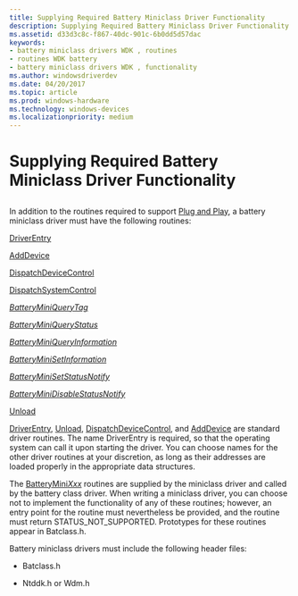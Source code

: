 ```yaml
---
title: Supplying Required Battery Miniclass Driver Functionality
description: Supplying Required Battery Miniclass Driver Functionality
ms.assetid: d33d3c8c-f867-40dc-901c-6b0dd5d57dac
keywords:
- battery miniclass drivers WDK , routines
- routines WDK battery
- battery miniclass drivers WDK , functionality
ms.author: windowsdriverdev
ms.date: 04/20/2017
ms.topic: article
ms.prod: windows-hardware
ms.technology: windows-devices
ms.localizationpriority: medium
---
```


# Supplying Required Battery Miniclass Driver Functionality


## <span id="ddk_supplying_required_battery_miniclass_driver_functionality_dg"></span><span id="DDK_SUPPLYING_REQUIRED_BATTERY_MINICLASS_DRIVER_FUNCTIONALITY_DG"></span>


In addition to the routines required to support [Plug and Play](https://msdn.microsoft.com/library/windows/hardware/ff547125), a battery miniclass driver must have the following routines:

[DriverEntry](driverentry-routine-of-a-battery-miniclass-driver.md)

[AddDevice](adddevice-routine-of-a-battery-miniclass-driver.md)

[DispatchDeviceControl](dispatchdevicecontrol-routine-of-a-battery-miniclass-driver.md)

[DispatchSystemControl](dispatchsystemcontrol-routine-of-a-battery-miniclass-driver.md)

[*BatteryMiniQueryTag*](https://msdn.microsoft.com/library/windows/hardware/ff536275)

[*BatteryMiniQueryStatus*](https://msdn.microsoft.com/library/windows/hardware/ff536274)

[*BatteryMiniQueryInformation*](https://msdn.microsoft.com/library/windows/hardware/ff536273)

[*BatteryMiniSetInformation*](https://msdn.microsoft.com/library/windows/hardware/ff536276)

[*BatteryMiniSetStatusNotify*](https://msdn.microsoft.com/library/windows/hardware/ff536277)

[*BatteryMiniDisableStatusNotify*](https://msdn.microsoft.com/library/windows/hardware/ff536272)

[Unload](unload-routine-of-a-battery-miniclass-driver.md)

[DriverEntry](driverentry-routine-of-a-battery-miniclass-driver.md), [Unload](unload-routine-of-a-battery-miniclass-driver.md), [DispatchDeviceControl](dispatchdevicecontrol-routine-of-a-battery-miniclass-driver.md), and [AddDevice](adddevice-routine-of-a-battery-miniclass-driver.md) are standard driver routines. The name DriverEntry is required, so that the operating system can call it upon starting the driver. You can choose names for the other driver routines at your discretion, as long as their addresses are loaded properly in the appropriate data structures.

The [BatteryMini*Xxx*](https://msdn.microsoft.com/library/windows/hardware/ff536286) routines are supplied by the miniclass driver and called by the battery class driver. When writing a miniclass driver, you can choose not to implement the functionality of any of these routines; however, an entry point for the routine must nevertheless be provided, and the routine must return STATUS\_NOT\_SUPPORTED. Prototypes for these routines appear in Batclass.h.

Battery miniclass drivers must include the following header files:

-   Batclass.h

-   Ntddk.h or Wdm.h

 

 




